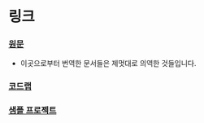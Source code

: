 # 링크
### [원문](https://developer.android.com/topic/libraries/architecture/index.html)
- 이곳으로부터 번역한 문서들은 제멋대로 의역한 것들입니다.

### [코드랩](https://codelabs.developers.google.com/codelabs/android-lifecycles/#0)

### [샘플 프로젝트](https://github.com/googlesamples/android-architecture-components)
